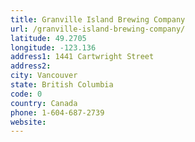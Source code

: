 ```yaml
---
title: Granville Island Brewing Company
url: /granville-island-brewing-company/
latitude: 49.2705
longitude: -123.136
address1: 1441 Cartwright Street
address2: 
city: Vancouver
state: British Columbia
code: 0
country: Canada
phone: 1-604-687-2739
website: 
---
```


